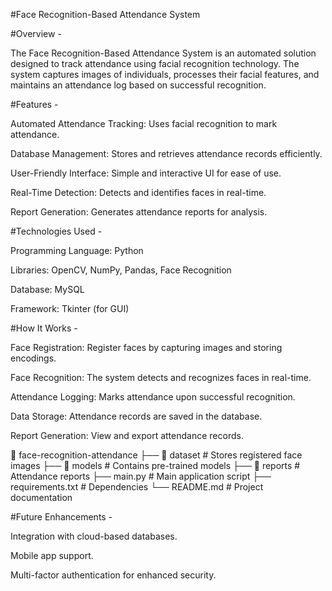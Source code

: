 #Face Recognition-Based Attendance System

#Overview - 

The Face Recognition-Based Attendance System is an automated solution designed to track attendance using facial recognition technology. The system captures images of individuals, processes their facial features, and maintains an attendance log based on successful recognition.

#Features - 

Automated Attendance Tracking: Uses facial recognition to mark attendance.

Database Management: Stores and retrieves attendance records efficiently.

User-Friendly Interface: Simple and interactive UI for ease of use.

Real-Time Detection: Detects and identifies faces in real-time.

Report Generation: Generates attendance reports for analysis.


#Technologies Used - 

Programming Language: Python

Libraries: OpenCV, NumPy, Pandas, Face Recognition

Database:  MySQL

Framework: Tkinter (for GUI)

#How It Works - 

Face Registration: Register faces by capturing images and storing encodings.

Face Recognition: The system detects and recognizes faces in real-time.

Attendance Logging: Marks attendance upon successful recognition.

Data Storage: Attendance records are saved in the database.

Report Generation: View and export attendance records.

📂 face-recognition-attendance
├── 📂 dataset         # Stores registered face images
├── 📂 models          # Contains pre-trained models
├── 📂 reports         # Attendance reports
├── main.py           # Main application script
├── requirements.txt  # Dependencies
└── README.md         # Project documentation

#Future Enhancements - 

Integration with cloud-based databases.

Mobile app support.

Multi-factor authentication for enhanced security.
